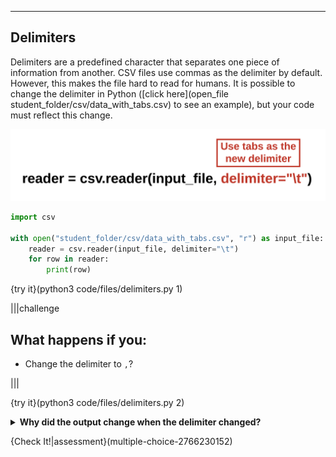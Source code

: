 ----------

## Delimiters

Delimiters are a predefined character that separates one piece of information from another. CSV files use commas as the delimiter by default. However, this makes the file hard to read for humans. It is possible to change the delimiter in Python ([click here](open_file student_folder/csv/data_with_tabs.csv) to see an example), but your code must reflect this change.

![Tab Delimiter](.guides/images/delimiter.png)

```python
import csv

with open("student_folder/csv/data_with_tabs.csv", "r") as input_file:
    reader = csv.reader(input_file, delimiter="\t")
    for row in reader:
        print(row)
```

{try it}(python3 code/files/delimiters.py 1)

|||challenge
## What happens if you:
* Change the delimiter to `,`?

|||

{try it}(python3 code/files/delimiters.py 2)

<details>
  <summary><strong>Why did the output change when the delimiter changed?</strong></summary>
  There is a slight difference when the delimiter is a tab and when it is a comma. With a tab delimiter, each row is a list of three strings. When the delimiter is a comma, each row is a list with a single string. Python cannot divide the data into the month, high temperature, and low temperature because it cannot find the delimiter. So it returns one, long string.
</details>

{Check It!|assessment}(multiple-choice-2766230152)

